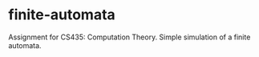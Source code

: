 # finite-automata
Assignment for CS435: Computation Theory. Simple simulation of a finite automata.
